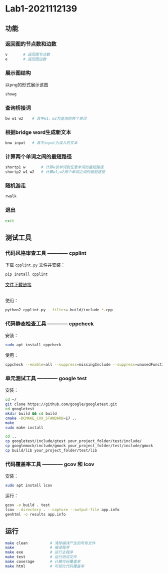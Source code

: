 # Lab1-2021112139

## 功能

### 返回图的节点数和边数

```bash
v       # 返回图节点数
e       # 返回图边数
```

### 展示图结构

以png的形式展示该图

```bash
showg
```

### 查询桥接词

```bash
bw w1 w2    # 其中w1、w2为查询的两个单词
```

### 根据bridge word生成新文本

```bash
bnw input   # 其中input为读入的文本
```

### 计算两个单词之间的最短路径

```bash
shortp1 w       # 计算w该单词到任意单词的最短路径
shortp2 w1 w2   # 计算w1,w2两个单词之间的最短路径
```

### 随机游走

```bash
rwalk
```

### 退出

```bash
exit
```

## 测试工具

### 代码风格审查工具 ———— cpplint

下载 `cpplint.py` 文件并安装：

```bash
pip install cpplint
```

<div><a href="https://github.com/google/styleguide/blob/gh-pages/cpplint/cpplint.py">文件下载链接</a></div></br>

使用：

```bash
python2 cpplint.py --filter=-build/include *.cpp
```

### 代码静态检查工具 ———— cppcheck

安装：

```bash
sudo apt install cppcheck
```

使用：

```bash
cppcheck --enable=all --suppress=missingInclude --suppress=unusedFunction Lab3-2021112139/
```

### 单元测试工具 ———— google test

安装：

```bash
cd ~/
git clone https://github.com/google/googletest.git
cd googletest
mkdir build && cd build
cmake -DCMAKE_CXX_STANDARD=17 ..
make
sudo make install

cd ..
cp googletest/include/gtest your_project_folder/test/include/
cp googlemock/include/gmock your_project_folder/test/include/gmock
cp build/lib your_project_folder/test/lib
```

### 代码覆盖率工具 ———— gcov 和 lcov

安装：

```bash
sudo apt install lcov
```

运行：

```bash
gcov -o build . test
lcov --directory . --capture --output-file app.info
genhtml -o results app.info
```

## 运行

```bash
make clean          # 清除编译产生的所有文件
make                # 编译程序
make exe            # 运行主程序
make test           # 运行测试文件
make coverage       # 计算代码覆盖率
make html           # 可视化代码覆盖率
```